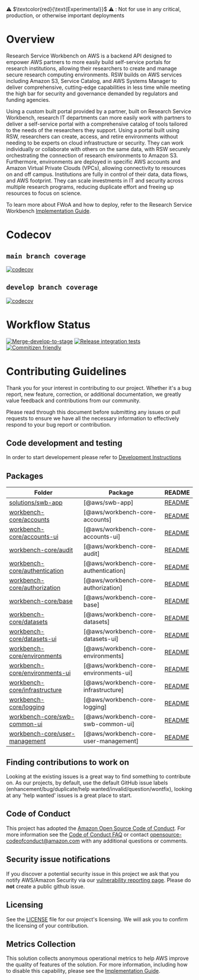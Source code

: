 
⚠️ $\textcolor{red}{\text{Experimental}}$ ⚠️ : Not for use in any critical, production, or otherwise important deployments
# Overview

Research Service Workbench on AWS is a backend API designed to empower AWS partners to more easily build self-service portals for research institutions, allowing their researchers to create and manage secure research computing environments. RSW builds on AWS services including Amazon S3, Service Catalog, and AWS Systems Manager to deliver comprehensive, cutting-edge capabilities in less time while meeting the high bar for security and governance demanded by regulators and funding agencies.

Using a custom built portal provided by a partner, built on Research Service Workbench, research IT departments can more easily work with partners to deliver a self-service portal with a comprehensive catalog of tools tailored to the needs of the researchers they support. Using a portal built using RSW, researchers can create, access, and retire environments without needing to be experts on cloud infrastructure or security. They can work individually or collaborate with others on the same data, with RSW securely orchestrating the connection of research environments to Amazon S3. Furthermore, environments are deployed in specific AWS accounts and Amazon Virtual Private Clouds (VPCs), allowing connectivity to resources on and off campus. Institutions are fully in control of their data, data flows, and AWS footprint. They can scale investments in IT and security across multiple research programs, reducing duplicate effort and freeing up resources to focus on science.

To learn more about FWoA and how to deploy, refer to the Research Service Workbench [Implementation Guide](https://www.docs.aws.a2z.com/solutions/latest/research-service-workbench-on-aws/overview.html).

# Codecov
## `main branch coverage`
[![codecov](https://codecov.io/github/aws-solutions/research-service-workbench-on-aws/branch/main/graph/badge.svg?flag=root)](https://app.codecov.io/github/aws-solutions/research-service-workbench-on-aws/tree/main)

## `develop branch coverage`
[![codecov](https://codecov.io/github/aws-solutions/research-service-workbench-on-aws/branch/develop/graph/badge.svg?flag=root)](https://app.codecov.io/github/aws-solutions/research-service-workbench-on-aws/tree/develop)

# Workflow Status
[![Merge-develop-to-stage](https://github.com/aws-solutions/research-service-workbench-on-aws/actions/workflows/merge-develop-to-stage.yml/badge.svg?branch=develop)](https://github.com/aws-solutions/research-service-workbench-on-aws/actions/workflows/merge-develop-to-stage.yml)
[![Release integration tests](https://github.com/aws-solutions/research-service-workbench-on-aws/actions/workflows/integration-tests-release.yml/badge.svg)](https://github.com/aws-solutions/research-service-workbench-on-aws/actions/workflows/integration-tests-release.yml)
[![Commitizen friendly](https://img.shields.io/badge/commitizen-friendly-brightgreen.svg)](http://commitizen.github.io/cz-cli/)

# Contributing Guidelines

Thank you for your interest in contributing to our project. Whether it's a bug report, new feature, correction, or additional documentation, we greatly value feedback and contributions from our community.

Please read through this document before submitting any issues or pull requests to ensure we have all the necessary information to effectively respond to your bug report or contribution.

## Code development and testing

In order to start developement please refer to [Development Instructions](./DEVELOPMENT.md#research-service-workbench-on-aws-development-instructions)

<!-- GENERATED PROJECT SUMMARY START -->

## Packages

<!-- the table below was generated using the ./repo-scripts/repo-toolbox script -->

| Folder | Package | README |
| ------ | ------- | ------ |
| [solutions/swb-app](./solutions/swb-app/) | [@aws/swb-app] | [README](./solutions/swb-app/README.md)
| [workbench-core/accounts](./workbench-core/accounts/) | [@aws/workbench-core-accounts] | [README](./workbench-core/accounts/README.md)
| [workbench-core/accounts-ui](./workbench-core/accounts-ui/) | [@aws/workbench-core-accounts-ui] | [README](./workbench-core/accounts-ui/README.md)
| [workbench-core/audit](./workbench-core/audit/) | [@aws/workbench-core-audit] | [README](./workbench-core/audit/README.md)
| [workbench-core/authentication](./workbench-core/authentication/) | [@aws/workbench-core-authentication] | [README](./workbench-core/authentication/README.md)
| [workbench-core/authorization](./workbench-core/authorization/) | [@aws/workbench-core-authorization] | [README](./workbench-core/authorization/README.md)
| [workbench-core/base](./workbench-core/base/) | [@aws/workbench-core-base] | [README](./workbench-core/base/README.md)
| [workbench-core/datasets](./workbench-core/datasets/) | [@aws/workbench-core-datasets] | [README](./workbench-core/datasets/README.md)
| [workbench-core/datasets-ui](./workbench-core/datasets-ui/) | [@aws/workbench-core-datasets-ui] | [README](./workbench-core/datasets-ui/README.md)
| [workbench-core/environments](./workbench-core/environments/) | [@aws/workbench-core-environments] | [README](./workbench-core/environments/README.md)
| [workbench-core/environments-ui](./workbench-core/environments-ui/) | [@aws/workbench-core-environments-ui] | [README](./workbench-core/environments-ui/README.md)
| [workbench-core/infrastructure](./workbench-core/infrastructure/) | [@aws/workbench-core-infrastructure] | [README](./workbench-core/infrastructure/README.md)
| [workbench-core/logging](./workbench-core/logging/) | [@aws/workbench-core-logging] | [README](./workbench-core/logging/README.md)
| [workbench-core/swb-common-ui](./workbench-core/swb-common-ui/) | [@aws/workbench-core-swb-common-ui] | [README](./workbench-core/swb-common-ui/README.md)
| [workbench-core/user-management](./workbench-core/user-management/) | [@aws/workbench-core-user-management] | [README](./workbench-core/user-management/README.md)
<!-- GENERATED PROJECT SUMMARY END -->

## Finding contributions to work on

Looking at the existing issues is a great way to find something to contribute on. As our projects, by default, use the default GitHub issue labels (enhancement/bug/duplicate/help wanted/invalid/question/wontfix), looking at any 'help wanted' issues is a great place to start.

## Code of Conduct

This project has adopted the [Amazon Open Source Code of Conduct](https://aws.github.io/code-of-conduct).
For more information see the [Code of Conduct FAQ](https://aws.github.io/code-of-conduct-faq) or contact
opensource-codeofconduct@amazon.com with any additional questions or comments.

## Security issue notifications

If you discover a potential security issue in this project we ask that you notify AWS/Amazon Security via our [vulnerability reporting page](http://aws.amazon.com/security/vulnerability-reporting/). Please do **not** create a public github issue.

## Licensing

See the [LICENSE](LICENSE) file for our project's licensing. We will ask you to confirm the licensing of your contribution.

## Metrics Collection
This solution collects anonymous operational metrics to help AWS improve the quality of features of the solution. For more information, including how to disable this capability, please see the [Implementation Guide](https://docs.aws.amazon.com/solutions/latest/research-service-workbench-on-aws/monitoring-the-solution-with-aws-service-catalog-appregistry.html).